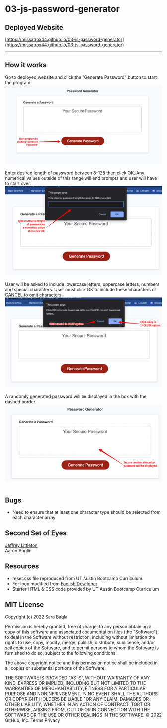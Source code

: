 # 03-js-password-generator


## Deployed Website

[https://missatrox44.github.io/03-js-password-generator](https://missatrox44.github.io/03-js-password-generator)

---
## How it works
Go to deployed website and click the "Generate Password" button to start the program.
![Step-1 Screenshot](./assets/images/step-1.png)<br><br>
Enter desired length of password between 8-128 then click OK. Any numerical values outside of this range will end prompts and user will have to start over.
![Step-2 Screenshot](./assets/images/step-2.png)<br><br>
User will be asked to include lowercase letters, uppercase letters, numbers and special characters. User must click OK to include these characters or CANCEL to omit characters.
![Step-3 Screenshot](./assets/images/step-3.png)<br><br>
A randomly generated password will be displayed in the box with the dashed border. 
![Step-4 Screenshot](./assets/images/step-4.png)<br><br>


<!-- ## Criteria

JavaScript Random Password Generator
* GIVEN I need a new, secure password
* WHEN I click the button to generate a password
* THEN I am presented with a series of prompts for password criteria
* WHEN prompted for password criteria
* THEN I select which criteria to include in the password
* WHEN prompted for the length of the password
* THEN I choose a length of at least 8 characters and no more than 128 characters
* WHEN asked for character types to include in the password
* THEN I confirm whether or not to include lowercase, uppercase, numeric, and/or special characters
* WHEN I answer each prompt
* THEN my input should be validated and at least one character type should be selected
* WHEN all prompts are answered
* THEN a password is generated that matches the selected criteria
* WHEN the password is generated
* THEN the password is either displayed in an alert or written to the page
 -->


## Bugs

* Need to ensure that at least one character type should be selected from each character array

## Second Set of Eyes
[Jeffrey Littleton](https://github.com/littletonjeffrey)<br>
Aaron Anglin

## Resources

* reset.css file reproduced from UT Austin Bootcamp Curriculum.<br>
* For loop modified from [Foolish Developer](https://dev.to/code_mystery)
* Starter HTML & CSS code provided by UT Austin Bootcamp Curriculum


## MIT License

Copyright (c) 2022 Sara Baqla

Permission is hereby granted, free of charge, to any person obtaining a copy
of this software and associated documentation files (the "Software"), to deal
in the Software without restriction, including without limitation the rights
to use, copy, modify, merge, publish, distribute, sublicense, and/or sell
copies of the Software, and to permit persons to whom the Software is
furnished to do so, subject to the following conditions:

The above copyright notice and this permission notice shall be included in all
copies or substantial portions of the Software.

THE SOFTWARE IS PROVIDED "AS IS", WITHOUT WARRANTY OF ANY KIND, EXPRESS OR
IMPLIED, INCLUDING BUT NOT LIMITED TO THE WARRANTIES OF MERCHANTABILITY,
FITNESS FOR A PARTICULAR PURPOSE AND NONINFRINGEMENT. IN NO EVENT SHALL THE
AUTHORS OR COPYRIGHT HOLDERS BE LIABLE FOR ANY CLAIM, DAMAGES OR OTHER
LIABILITY, WHETHER IN AN ACTION OF CONTRACT, TORT OR OTHERWISE, ARISING FROM,
OUT OF OR IN CONNECTION WITH THE SOFTWARE OR THE USE OR OTHER DEALINGS IN THE
SOFTWARE.
© 2022 GitHub, Inc.
Terms
Privacy
